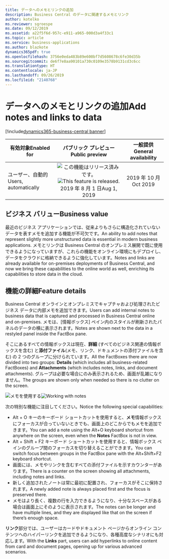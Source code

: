 ```yaml
---
title: データへのメモとリンクの追加
description: Business Central のデータに関連するメモとリンク
author: kotelko
ms.reviewer: sgroespe
ms.date: 09/12/2019
ms.assetid: a22f5f6d-957c-e911-a965-000d3a4f33c1
ms.topic: article
ms.service: business-applications
ms.author: blazkote
dynamics365pdf: true
ms.openlocfilehash: 3756e0eda483b89e600bf7d5608678c6fe30d35b
ms.sourcegitcommit: de6f7e8aa90101a730c0109e3578b9131cd3c6cc
ms.translationtype: HT
ms.contentlocale: ja-JP
ms.lasthandoff: 09/26/2019
ms.locfileid: "2140768"
---
```

# <a name="add-notes-and-links-to-data"></a><span data-ttu-id="e7d4e-103">データへのメモとリンクの追加</span><span class="sxs-lookup"><span data-stu-id="e7d4e-103">Add notes and links to data</span></span>
[!include[dynamics365-business-central banner](../includes/dynamics365-business-central.md)]

| <span data-ttu-id="e7d4e-104">有効対象</span><span class="sxs-lookup"><span data-stu-id="e7d4e-104">Enabled for</span></span>    |  <span data-ttu-id="e7d4e-105">パブリック プレビュー</span><span class="sxs-lookup"><span data-stu-id="e7d4e-105">Public preview</span></span> | <span data-ttu-id="e7d4e-106">一般提供</span><span class="sxs-lookup"><span data-stu-id="e7d4e-106">General availability</span></span> | 
| ---------- | :----------: |:----------: |
|<span data-ttu-id="e7d4e-107">ユーザー、自動的</span><span class="sxs-lookup"><span data-stu-id="e7d4e-107">Users, automatically</span></span>|<span data-ttu-id="e7d4e-108">![この機能はリリース済みです。](/dynamics365-release-plan/media/green-checkmark.png "この機能はリリース済みです。")</span><span class="sxs-lookup"><span data-stu-id="e7d4e-108">![This feature is released.](/dynamics365-release-plan/media/green-checkmark.png "This feature is released.")</span></span> <span data-ttu-id="e7d4e-109">2019 年 8 月 1 日</span><span class="sxs-lookup"><span data-stu-id="e7d4e-109">Aug 1, 2019</span></span>| <span data-ttu-id="e7d4e-110">2019 年 10 月</span><span class="sxs-lookup"><span data-stu-id="e7d4e-110">Oct 2019</span></span>|


## <a name="business-value"></a><span data-ttu-id="e7d4e-111">ビジネス バリュー</span><span class="sxs-lookup"><span data-stu-id="e7d4e-111">Business value</span></span>
<!-- bv start -->
<span data-ttu-id="e7d4e-112">最近のビジネス アプリケーションでは、従来よりもさらに構造化されていないデータを表すメモを追加する機能が不可欠です。</span><span class="sxs-lookup"><span data-stu-id="e7d4e-112">An ability to add notes that represent slightly more unstructured data is essential in modern business applications.</span></span> <span data-ttu-id="e7d4e-113">メモとリンクは Business Central のオンプレミス展開で既に使用できるようになっていますが、これらの機能をオンライン環境にもデプロイし、データをクラウドに格納できるように強化しています。</span><span class="sxs-lookup"><span data-stu-id="e7d4e-113">Notes and links are already available for on-premises deployments of Business Central, and now we bring these capabilities to the online world as well, enriching its capabilities to store data in the cloud.</span></span>
<!-- bv end -->



## <a name="feature-details"></a><span data-ttu-id="e7d4e-114">機能の詳細</span><span class="sxs-lookup"><span data-stu-id="e7d4e-114">Feature details</span></span>
<!--feature detail start -->
<span data-ttu-id="e7d4e-115">Business Central オンラインとオンプレミスでキャプチャおよび処理されたビジネス データに内部メモを追加できます。</span><span class="sxs-lookup"><span data-stu-id="e7d4e-115">Users can add internal notes to business data that is captured and processed in Business Central online and on-premises.</span></span> <span data-ttu-id="e7d4e-116">メモは、[情報ボックス] ペイン内のスタイルが刷新されたパネルのデータの横に表示されます。</span><span class="sxs-lookup"><span data-stu-id="e7d4e-116">Notes are shown next to the data in a restyled panel inside the FactBox pane.</span></span>

<span data-ttu-id="e7d4e-117">そこにあるすべての情報ボックスは現在、**詳細** (すべてのビジネス関連の情報ボックスを含む) と**添付ファイル**(メモ、リンク、ドキュメントの添付ファイルを含む) の 2 つのグループに分けられています。</span><span class="sxs-lookup"><span data-stu-id="e7d4e-117">All the FactBoxes there are now divided into two groups: **Details** (which includes all business-related FactBoxes) and **Attachments** (which includes notes, links, and document attachments).</span></span> <span data-ttu-id="e7d4e-118">グループは必要な場合にのみ表示されるため、画面が乱雑になりません。</span><span class="sxs-lookup"><span data-stu-id="e7d4e-118">The groups are shown only when needed so there is no clutter on the screen.</span></span>

<span data-ttu-id="e7d4e-119">![メモを使用する](media/notes.png "メモを使用する")</span><span class="sxs-lookup"><span data-stu-id="e7d4e-119">![Working with notes](media/notes.png "Working with notes")</span></span>

<span data-ttu-id="e7d4e-120">次の特別な機能に注目してください。</span><span class="sxs-lookup"><span data-stu-id="e7d4e-120">Notice the following special capabilities:</span></span>

- <span data-ttu-id="e7d4e-121">Alt + O キーのキーボード ショートカットを使用すると、**メモ**情報ボックスにフォーカスが合っていないときでも、画面上のどこからでもメモを追加できます。</span><span class="sxs-lookup"><span data-stu-id="e7d4e-121">You can add a note using the Alt+O keyboard shortcut from anywhere on the screen, even when the **Notes** FactBox is not in view.</span></span>
- <span data-ttu-id="e7d4e-122">Alt + Shift + F2 キーボード ショートカットを使用すると、情報ボックス ペインのグループ間のフォーカスを切り替えることができます。</span><span class="sxs-lookup"><span data-stu-id="e7d4e-122">You can switch focus between groups in the FactBox pane with the Alt+Shift+F2 keyboard shortcut.</span></span>
- <span data-ttu-id="e7d4e-123">画面には、メモやリンクを含むすべての添付ファイルを示すカウンターがあります。</span><span class="sxs-lookup"><span data-stu-id="e7d4e-123">There is a counter on the screen showing all attachments, including notes and links.</span></span>
- <span data-ttu-id="e7d4e-124">新しく追加されたノートは常に最初に配置され、フォーカスがそこに保持されます。</span><span class="sxs-lookup"><span data-stu-id="e7d4e-124">A newly added note is always placed first and the focus is preserved there.</span></span>
- <span data-ttu-id="e7d4e-125">メモはより長く、複数の行を入力できるようになり、十分なスペースがある場合は画面上にそのように表示されます。</span><span class="sxs-lookup"><span data-stu-id="e7d4e-125">The notes can be longer and have multiple lines, and they are displayed like that on the screen if there’s enough space.</span></span>

<span data-ttu-id="e7d4e-126">**リンク**部分では、ユーザーはカードやドキュメント ページからオンライン コンテンツへのハイパーリンクを追加できるようになり、各種高度なシナリオにも対応します。</span><span class="sxs-lookup"><span data-stu-id="e7d4e-126">With the **Links** part, users can add hyperlinks to online content from card and document pages, opening up for various advanced scenarios.</span></span>
<!--feature detail end -->











